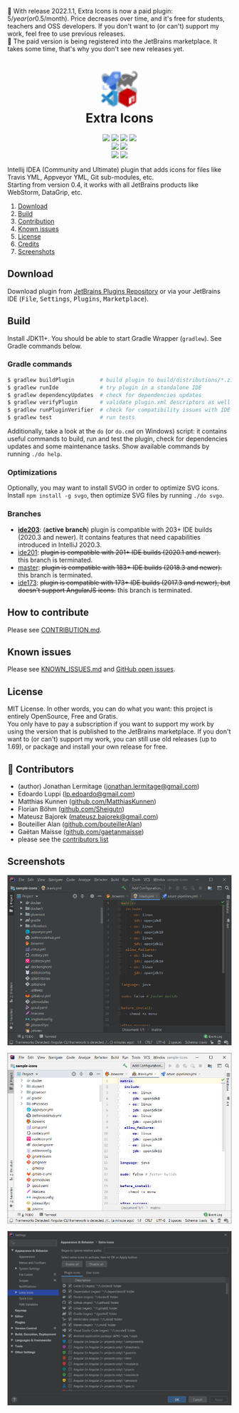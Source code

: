 :rocket: With release 2022.1.1, Extra Icons is now a paid plugin: 5$/year (or 0.5$/month). Price decreases over time, and it's free for students, teachers and OSS developers. If you don't want to (or can't) support my work, feel free to use previous releases.    
:construction: The paid version is being registered into the JetBrains marketplace. It takes some time, that's why you don't see new releases yet.

<h1 align="center">
    <a href="https://plugins.jetbrains.com/plugin/11058-extra-icons">
      <img src="./src/main/resources/META-INF/pluginIcon.svg" width="84" height="84" alt="logo"/>
    </a><br/>
    Extra Icons
</h1>

<p align="center">
    <a href="https://plugins.jetbrains.com/plugin/11058-extra-icons"><img src="https://img.shields.io/jetbrains/plugin/v/11058-extra-icons.svg"/></a>
    <a href="https://plugins.jetbrains.com/plugin/11058-extra-icons"><img src="https://img.shields.io/jetbrains/plugin/d/11058-extra-icons.svg"/></a>
    <a href="https://github.com/jonathanlermitage/intellij-extra-icons-plugin/blob/master/LICENSE.txt"><img src="https://img.shields.io/github/license/jonathanlermitage/intellij-extra-icons-plugin.svg"/></a>
    <a href="https://github.com/jonathanlermitage/intellij-extra-icons-plugin/graphs/contributors"><img src="https://img.shields.io/github/contributors/jonathanlermitage/intellij-extra-icons-plugin"/></a><br>
    <a href="https://github.com/jonathanlermitage/intellij-extra-icons-plugin/actions?query=workflow%3A%22Build%22"><img src="https://github.com/jonathanlermitage/intellij-extra-icons-plugin/workflows/Build/badge.svg"/></a>
    <a href="https://github.com/jonathanlermitage/intellij-extra-icons-plugin/actions?query=workflow%3A%22Compatibility%22"><img src="https://github.com/jonathanlermitage/intellij-extra-icons-plugin/workflows/Compatibility/badge.svg"/></a><br>
    <a href="https://github.com/jonathanlermitage/intellij-extra-icons-plugin/actions?query=workflow%3A%22Build+EAP%22"><img src="https://github.com/jonathanlermitage/intellij-extra-icons-plugin/workflows/Build%20EAP/badge.svg"/></a>
    <a href="https://github.com/jonathanlermitage/intellij-extra-icons-plugin/actions?query=workflow%3A%22Compatibility+EAP%22"><img src="https://github.com/jonathanlermitage/intellij-extra-icons-plugin/workflows/Compatibility%20EAP/badge.svg"/></a>
</p>

Intellij IDEA (Community and Ultimate) plugin that adds icons for files like Travis YML, Appveyor YML, Git sub-modules, etc.  
Starting from version 0.4, it works with all JetBrains products like WebStorm, DataGrip, etc.

1. [Download](#download)
2. [Build](#build)  
3. [Contribution](#contribution)  
4. [Known issues](#known-issues)  
5. [License](#license)  
6. [Credits](#credits)  
7. [Screenshots](#screenshots)  

## Download

Download plugin from [JetBrains Plugins Repository](https://plugins.jetbrains.com/plugin/11058-extra-icons) or via your JetBrains IDE (<kbd>File</kbd>, <kbd>Settings</kbd>, <kbd>Plugins</kbd>, <kbd>Marketplace</kbd>).

## Build

Install JDK11+. You should be able to start Gradle Wrapper (`gradlew`). See Gradle commands below. 

### Gradle commands

```bash
$ gradlew buildPlugin        # build plugin to build/distributions/*.zip
$ gradlew runIde             # try plugin in a standalone IDE
$ gradlew dependencyUpdates  # check for dependencies updates
$ gradlew verifyPlugin       # validate plugin.xml descriptors as well as plugin's archive structure
$ gradlew runPluginVerifier  # check for compatibility issues with IDE
$ gradlew test               # run tests
```

Additionally, take a look at the `do` (or `do.cmd` on Windows) script: it contains useful commands to build, run and test the plugin, check for dependencies updates and some maintenance tasks. Show available commands by running `./do help`. 

### Optimizations

Optionally, you may want to install SVGO in order to optimize SVG icons. Install `npm install -g svgo`, then optimize SVG files by running `./do svgo`.

### Branches

* [**ide203**](https://github.com/jonathanlermitage/intellij-extra-icons-plugin/tree/ide203): (**active branch**)  plugin is compatible with 203+ IDE builds (2020.3 and newer). It contains features that need capabilities introduced in IntelliJ 2020.3.
* [ide201](https://github.com/jonathanlermitage/intellij-extra-icons-plugin/tree/ide201): ~~plugin is compatible with 201+ IDE builds (2020.1 and newer).~~ this branch is terminated.
* [master](https://github.com/jonathanlermitage/intellij-extra-icons-plugin/tree/master): ~~plugin is compatible with 183+ IDE builds (2018.3 and newer).~~ this branch is terminated.
* [ide173](https://github.com/jonathanlermitage/intellij-extra-icons-plugin/tree/ide173): ~~plugin is compatible with 173+ IDE builds (2017.3 and newer), but doesn't support AngularJS icons.~~ this branch is terminated.

## How to contribute

Please see [CONTRIBUTION.md](CONTRIBUTION.md).

## Known issues

Please see [KNOWN_ISSUES.md](KNOWN_ISSUES.md) and [GitHub open issues](https://github.com/jonathanlermitage/intellij-extra-icons-plugin/issues).

## License

MIT License. In other words, you can do what you want: this project is entirely OpenSource, Free and Gratis.  
You only have to pay a subscription if you want to support my work by using the version that is published to the JetBrains marketplace. If you don't want to (or can't) support my work, you can still use old releases (up to 1.69), or package and install your own release for free.

## 🤝 Contributors

* (author) Jonathan Lermitage (<jonathan.lermitage@gmail.com>)
* Edoardo Luppi (<lp.edoardo@gmail.com>)
* Matthias Kunnen ([github.com/MatthiasKunnen](https://github.com/MatthiasKunnen))
* Florian Böhm ([github.com/Sheigutn](https://github.com/Sheigutn))
* Mateusz Bajorek (<mateusz.bajorek@gmail.com>)
* Bouteiller Alan ([github.com/bouteillerAlan](https://github.com/bouteillerAlan))
* Gaëtan Maisse ([github.com/gaetanmaisse](https://github.com/gaetanmaisse))
* please see the [contributors list](https://github.com/jonathanlermitage/intellij-extra-icons-plugin/graphs/contributors)

## Screenshots

![Dark Screenshot](misc/screenshots/intellijidea-ce_dark.png)

![Screenshot](misc/screenshots/intellijidea-ce.png)

![Config Panel Screenshot](misc/screenshots/config-panel.png)
